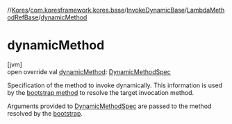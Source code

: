 //[Kores](../../../../index.md)/[com.koresframework.kores.base](../../index.md)/[InvokeDynamicBase](../index.md)/[LambdaMethodRefBase](index.md)/[dynamicMethod](dynamic-method.md)

# dynamicMethod

[jvm]\
open override val [dynamicMethod](dynamic-method.md): [DynamicMethodSpec](../../../com.koresframework.kores.common/-dynamic-method-spec/index.md)

Specification of the method to invoke dynamically. This information is used by the [bootstrap method](bootstrap.md) to resolve the target invocation method.

Arguments provided to [DynamicMethodSpec](../../../com.koresframework.kores.common/-dynamic-method-spec/index.md) are passed to the method resolved by the [bootstrap](bootstrap.md).

